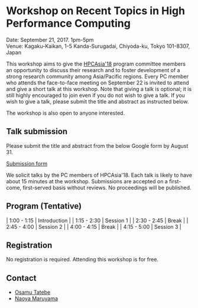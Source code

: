 # Workshop on Recent Topics in High Performance Computing

Date: September 21, 2017. 1pm-5pm  
Venue: Kagaku-Kaikan, 1-5 Kanda-Surugadai, Chiyoda-ku, Tokyo 101-8307, Japan

This workshop aims to give the [HPCAsia'18](http://sighpc.ipsj.or.jp/HPCAsia2018/) program committee members an opportunity to discuss their research and to foster development of a
strong research community among Asia/Pacific regions. Every PC member
who attends the face-to-face meeting on September 22 is invited to
attend and give a short talk at this workshop. Note that giving a talk
is optional; it is still highly encouraged to join even if you do not
wish to give a talk. If you wish to give a talk, please submit the
title and abstract as instructed below.

The workshop is also open to anyone interested. 

## Talk submission

Please submit the title and abstract from the below Google form by August 31.

[Submission form](https://goo.gl/forms/UfZnnSlERccVPhk83)

We solicit talks by the PC members of HPCAsia'18. Each talk is likely
to have about 15 minutes at the workshop. Submissions are accepted on
a first-come, first-served basis without reviews. No proceedings will
be published.

## Program (Tentative)

| 1:00 - 1:15 | Introduction |
| 1:15 - 2:30 | Session 1    |
| 2:30 - 2:45 | Break        |
| 2:45 - 4:00 | Session 2    |
| 4:00 - 4:15 | Break        |
| 4:15 - 5:00 | Session 3    |

## Registration

No registration is required. Attending this workshop is for free. 

## Contact

- [Osamu Tatebe](http://www.hpcs.cs.tsukuba.ac.jp/~tatebe/)
- [Naoya Maruyama](https://people.llnl.gov/maruyama3)


  
  
